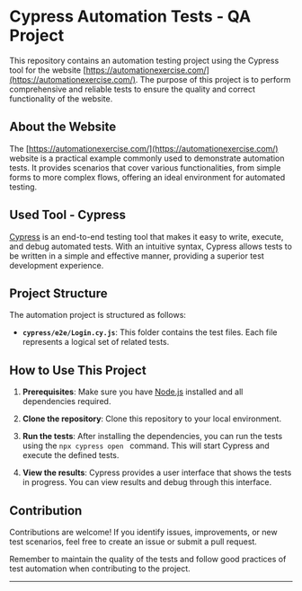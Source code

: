 # Cypress Automation Tests - QA Project

This repository contains an automation testing project using the Cypress tool for the website [https://automationexercise.com/](https://automationexercise.com/). The purpose of this project is to perform comprehensive and reliable tests to ensure the quality and correct functionality of the website.

## About the Website

The [https://automationexercise.com/](https://automationexercise.com/) website is a practical example commonly used to demonstrate automation tests. It provides scenarios that cover various functionalities, from simple forms to more complex flows, offering an ideal environment for automated testing.

## Used Tool - Cypress

[Cypress](https://www.cypress.io/) is an end-to-end testing tool that makes it easy to write, execute, and debug automated tests. With an intuitive syntax, Cypress allows tests to be written in a simple and effective manner, providing a superior test development experience.

## Project Structure

The automation project is structured as follows:

- **`cypress/e2e/Login.cy.js`**: This folder contains the test files. Each file represents a logical set of related tests.



## How to Use This Project

1. **Prerequisites**: Make sure you have [Node.js](https://nodejs.org/) installed and all dependencies required.

2. **Clone the repository**: Clone this repository to your local environment.

3. **Run the tests**: After installing the dependencies, you can run the tests using the `npx cypress open ` command. This will start Cypress and execute the defined tests.

4. **View the results**: Cypress provides a user interface that shows the tests in progress. You can view results and debug through this interface.

## Contribution

Contributions are welcome! If you identify issues, improvements, or new test scenarios, feel free to create an issue or submit a pull request.

Remember to maintain the quality of the tests and follow good practices of test automation when contributing to the project.

---
